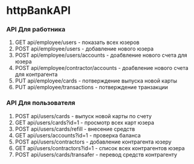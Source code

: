 # httpBankAPI

### API Для работника
1. GET api/employee/users - показать всех юзеров
2. POST api/employee/users - добавление нового юзера
3. POST api/employee/users/accounts - доабвление нового счета для юзера
4. POST api/employee/contractor/accounts - доабвление нового счета для контрагента
5. PUT api/employee/cards - потверждение выпуска новой карты
6. PUT api/employee/transactions - потверждение транзакции


### API Для пользователя
1. POST api/users/cards - выпуск новой карты по счету
2. GET api/users/cards?id=1 - просмотр всех карт юзера
3. POST api/users/cards/refill - внесение средств
4. GET api/users/accounts?id=1 - проверка баланса
5. POST api/users/contractors - добавление контрагента юзеру
6. GET api/users/contractors?id=1 - список всех контрагентов юзера
7. POST api/users/cards/transаfer - перевод средств контрагенту

